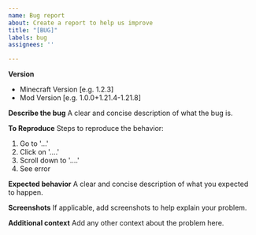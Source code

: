 ```yaml
---
name: Bug report
about: Create a report to help us improve
title: "[BUG]"
labels: bug
assignees: ''

---
```


**Version**
- Minecraft Version [e.g. 1.2.3]
- Mod Version [e.g. 1.0.0+1.21.4-1.21.8]

**Describe the bug**
A clear and concise description of what the bug is.

**To Reproduce**
Steps to reproduce the behavior:
1. Go to '...'
2. Click on '....'
3. Scroll down to '....'
4. See error

**Expected behavior**
A clear and concise description of what you expected to happen.

**Screenshots**
If applicable, add screenshots to help explain your problem.

**Additional context**
Add any other context about the problem here.
